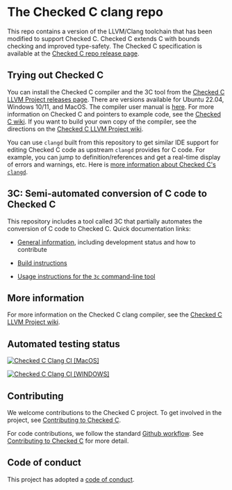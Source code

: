 # The Checked C clang repo

This repo contains a version of the LLVM/Clang toolchain that has been modified to support Checked C. 
Checked C extends C with bounds checking and improved type-safety.
The Checked C specification is available at the
[Checked C repo release page](https://github.com/checkedc/checkedc/releases).

<!---
## Announcements

### Source code update

On Feb 19, 2021 we updated the checkedc-clang sources to upstream release_110,
specifically [this](https://github.com/llvm/llvm-project/commit/2e10b7a39b930ef8d9c4362509d8835b221fbc0a) commit.

On Feb 18, 2020 we updated the checkedc-clang sources to upstream release_90,
specifically [this](https://github.com/llvm/llvm-project/commit/c89a3d78f43d81b9cff7b9248772ddf14d21b749) commit.
--->

## Trying out Checked C

You can install the Checked C compiler and the 3C tool
from the [Checked C LLVM Project releases page](https://github.com/checkedc/checkedc-llvm-project/releases).
There are versions available for Ubuntu 22.04, Windows 10/11, and MacOS.
The compiler user
manual is [here](https://github.com/checkedc/checkedc-llvm-project/wiki/Checked-C-clang-user-manual).
For more information on Checked C and pointers to example code, see the
[Checked C wiki](https://github.com/checkedc/checkedc/wiki).
If you want to build your own copy of the compiler, see the directions on the
[Checked C LLVM Project wiki](https://github.com/checkedc/checkedc-llvm-project/wiki).

You can use `clangd` built from this repository to get similar IDE support for
editing Checked C code as upstream `clangd` provides for C code. For example,
you can jump to definition/references and get a real-time display of errors and
warnings, etc. Here is [more information about Checked C's
`clangd`](clang/docs/checkedc/clangd.md).

## 3C: Semi-automated conversion of C code to Checked C

This repository includes a tool called 3C that partially automates the
conversion of C code to Checked C. Quick documentation links:

* [General information](clang/docs/checkedc/3C/README.md), including development
  status and how to contribute

* [Build instructions](clang/docs/checkedc/3C/INSTALL.md)

* [Usage instructions for the `3c` command-line tool](clang/tools/3c/README.md)

## More information

For more information on the Checked C clang compiler, see the [Checked C LLVM Project
wiki](https://github.com/checkedc/checkedc-llvm-project/wiki).

## Automated testing status

[![Checked C Clang CI [MacOS]](https://github.com/checkedc/workflows/actions/workflows/checkedc-clang-macos.yml/badge.svg)](https://github.com/checkedc/workflows/actions/workflows/checkedc-clang-macos.yml)

[![Checked C Clang CI [WINDOWS]](https://github.com/checkedc/workflows/actions/workflows/check-clang-windows.yml/badge.svg)](https://github.com/checkedc/workflows/actions/workflows/check-clang-windows.yml)

## Contributing

We welcome contributions to the Checked C project. To get involved in the
project, see [Contributing to Checked
C](https://github.com/checkedc/checkedc/blob/main/CONTRIBUTING.md).

For code contributions, we follow the standard [Github
workflow](https://guides.github.com/introduction/flow/). See [Contributing to
Checked C](https://github.com/checkedc/checkedc/blob/main/CONTRIBUTING.md)
for more detail.

## Code of conduct

This project has adopted a
[code of conduct](https://github.com/checkedc/checkedc/blob/main/CODE_OF_CONDUCT.md).
